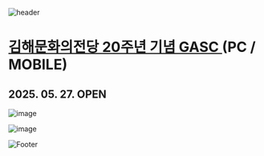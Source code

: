 ![header](https://capsule-render.vercel.app/api?type=wave&color=auto&height=150&section=header&text=2025.%2005.%2023&fontSize=60)

# <a href="https://onlinepage.co.kr/2025gasc/"> 김해문화의전당 20주년 기념 GASC </a> (PC / MOBILE)
## 2025. 05. 27. OPEN

![image](https://github.com/user-attachments/assets/c6717a77-988c-4cd5-808e-51046b9b0ff0)

![image](https://github.com/user-attachments/assets/ed870197-d2fc-4f6c-bdf6-bd102e072239)

![Footer](https://capsule-render.vercel.app/api?type=waving&color=auto&height=200&section=footer)










